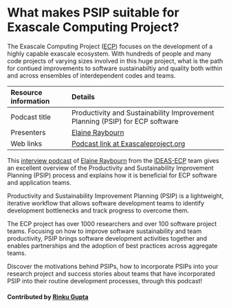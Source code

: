 # What makes PSIP suitable for Exascale Computing Project?

The Exascale Computing Project ([ECP](https://exascaleproject.org)) focuses on the development of a highly capable exascale ecosystem. With hundreds of people  and many code projects of varying sizes involved in this huge project, what is the path for contiued improvements to software sustainabiltiy and quality both within and across ensembles of interdependent codes and teams.


Resource information | Details 
:--- | :--- 
Podcast title  | Productivity and Sustainability Improvement Planning (PSIP) for ECP software
Presenters | [Elaine Raybourn](https://github.com/elaineraybourn)
Web links | [Podcast link at Exascaleproject.org ](https://exascaleproject.org/method-enables-collaborative-software-teams-to-enhance-effectiveness-and-efficiency/)

This [interview podcast](https://exascaleproject.org/method-enables-collaborative-software-teams-to-enhance-effectiveness-and-efficiency/ "PSIP for ECP") of [Elaine Raybourn](https://github.com/elaineraybourn "Elaine Raybourn Profile") from the [IDEAS-ECP](https://ideas-productivity.org) team gives an excellent overview of the Productivity and Sustainability Improvement Planning (PSIP) process and explains how it is beneficial for ECP software and application teams.

Productivity and Sustainability Improvement Planning (PSIP) is a lightweight, iterative workflow that allows software development teams to identify development bottlenecks and track progress to overcome them. 

The ECP project has over 1000 researchers and over 100 software project teams. Focusing on how to improve software sustainability and team productivity, PSIP brings software development activities together and enables partnerships and the adoption of best practices across aggregate teams.

Discover the motivations behind PSIPs, how to incorporate PSIPs into your research project and success stories about teams that have incorporated PSIP into their routine development processes, through this podcast!

#### Contributed by [Rinku Gupta](https://github.com/rinkug)

<!---
Publish: yes
Categories: collaboration
Topics: strategies for more effective teams
Tags: podcast-episode
Level: 2
Prerequisites: defaults
Aggregate: none
--->
